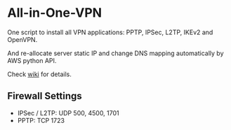 # All-in-One-VPN
One script to install all VPN applications: PPTP, IPSec, L2TP, IKEv2 and OpenVPN.

And re-allocate server static IP and change DNS mapping automatically by AWS python API.

Check [wiki](https://github.com/peterjpxie/All-in-One-VPN/wiki) for details.

## Firewall Settings
* IPSec / L2TP: UDP 500, 4500, 1701
* PPTP:         TCP 1723

  


